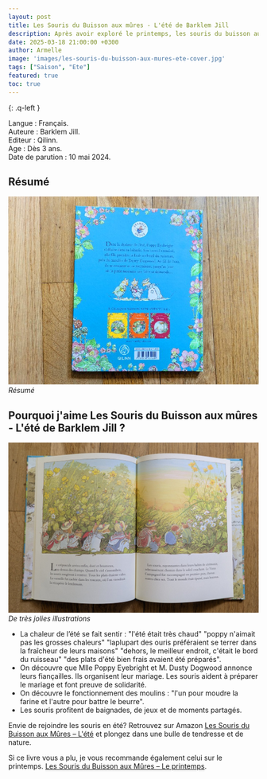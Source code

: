 ```yaml
---
layout: post
title: Les Souris du Buisson aux mûres - L'été de Barklem Jill 
description: Après avoir exploré le printemps, les souris du buisson aux mûres nous emmènent à la découverte de l’été.
date: 2025-03-18 21:00:00 +0300
author: Armelle
image: 'images/les-souris-du-buisson-aux-mures-ete-cover.jpg'
tags: ["Saison", "Ete"]
featured: true
toc: true
---
```


{: .q-left }

Langue : Français.    
Auteure : Barklem Jill.          
Editeur : Qilinn.     
Age : Dès 3 ans.  
Date de parution : 10 mai 2024.

## Résumé

![Résumé](images/les-souris-du-buisson-aux-mures-ete-resume.jpg)
*Résumé*

## Pourquoi j'aime Les Souris du Buisson aux mûres - L'été de Barklem Jill ?

![De très jolies illustrations](images/les-souris-du-buisson-aux-mures-ete-int.jpg)
*De très jolies illustrations*

-  La chaleur de l’été se fait sentir : "l'été était très chaud" "poppy n'aimait pas les grosses chaleurs" "laplupart des ouris préféraient se terrer dans la fraîcheur de leurs maisons" "dehors, le meilleur endroit, c'était le bord du ruisseau" "des plats d'été bien frais avaient été préparés".
- On découvre que Mlle Poppy Eyebright et M. Dusty Dogwood annonce leurs fiançailles. Ils organisent leur mariage. Les souris aident à préparer le mariage et font preuve de solidarité.
- On découvre le fonctionnement des moulins : "l'un pour moudre la farine et l'autre pour battre le beurre".
- Les souris profitent de baignades, de jeux et de moments partagés.

Envie de rejoindre les souris en été? Retrouvez sur Amazon [Les Souris du Buisson aux Mûres – L'été](https://amzn.to/4mn0637) et plongez dans une bulle de tendresse et de nature.

Si ce livre vous a plu, je vous recommande également celui sur le printemps. [Les Souris du Buisson aux Mûres – Le printemps](https://ludichou.com/les-souris-du-buisson-au-mure-le-printemps).